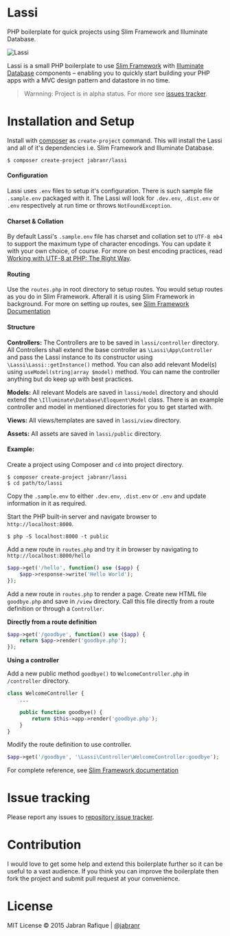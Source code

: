 # Lassi
PHP boilerplate for quick projects using Slim Framework and Illuminate Database.

![Lassi](https://cloud.githubusercontent.com/assets/2131246/10229125/66ff122e-686e-11e5-9351-d6e840c1917b.png)

Lassi is a small PHP boilerplate to use <a href="http://www.slimframework.com/" target="_blank">Slim Framework</a> with <a href="https://github.com/illuminate/database" target="_blank">Illuminate Database</a> components &ndash; enabling you to quickly start building your PHP apps with a MVC design pattern and datastore in no time.

> Warnning: Project is in alpha status. For more see [issues tracker](https://github.com/jabranr/lassi/issues).

# Installation and Setup
Install with [composer](http://getcomposer.org) as `create-project` command. This will install the Lassi and all of it's dependencies i.e. Slim Framework and Illuminate Database.

```shell
$ composer create-project jabranr/lassi
```

#### Configuration
Lassi uses `.env` files to setup it's configuration. There is such sample file `.sample.env` packaged with it. The Lassi will look for `.dev.env`, `.dist.env` or `.env` respectively at run time or throws `NotFoundException`.

#### Charset & Collation
By default Lassi's `.sample.env` file has charset and collation set to `UTF-8 mb4` to support the maximum type of character encodings. You can update it with your own choice, of course. For more on best encoding practices, read [Working with UTF-8 at PHP: The Right Way](http://www.phptherightway.com/#php_and_utf8).

#### Routing
Use the `routes.php` in root directory to setup routes. You would setup routes as you do in Slim Framework. Afterall it is using Slim Framework in background. For more on setting up routes, see [Slim Framework Documentation](http://docs.slimframework.com/routing/overview/)

#### Structure
**Controllers:** The Controllers are to be saved in `lassi/controller` directory. All Controllers shall extend the base controller as `\Lassi\App\Controller` and pass the Lassi instance to its constructor using `\Lassi\Lassi::getInstance()` method. You can also add relevant Model(s) using `useModel(string|array $model)` method. You can name the controller anything but do keep up with best practices.

**Models:** All relevant Models are saved in `lassi/model` directory and should extend the `\Illuminate\Database\Eloquent\Model` class. There is an example controller and model in mentioned directories for you to get started with.

**Views:** All views/templates are saved in `lassi/view` directory.

**Assets:** All assets are saved in `lassi/public` directory.

#### Example:

Create a project using Composer and `cd` into project directory.
```shell
$ composer create-project jabranr/lassi
$ cd path/to/lassi
```

Copy the `.sample.env` to either `.dev.env`, `.dist.env` or `.env` and update information in it as required.

Start the PHP built-in server and navigate browser to `http://localhost:8000`.
```shell
$ php -S localhost:8000 -t public
```

Add a new route in `routes.php` and try it in browser by navigating to `http://localhost:8000/hello`
```php
$app->get('/hello', function() use ($app) {
	$app->response->write('Hello World');
});
```

Add a new route in `routes.php` to render a page. Create new HTML file `goodbye.php` and save in `/view` directory. Call this file directly from a route definition or through a `Controller`.

**Directly from a route definition**

```php
$app->get('/goodbye', function() use ($app) {
	return $app->render('goodbye.php');
});
```

**Using a controller**

Add a new public method `goodbye()` to `WelcomeController.php` in `/controller` directory.

```php
class WelcomeController {
	...

	public function goodbye() {
		return $this->app->render('goodbye.php');
	}
}
```

Modify the route definition to use controller.

```php
$app->get('/goodbye', '\Lassi\Controller\WelcomeController:goodbye');
```

For complete reference, see [Slim Framework documentation](http://docs.slimframework.com/)

# Issue tracking
Please report any issues to [repository issue tracker](https://github.com/jabranr/lassi/issues).

# Contribution
I would love to get some help and extend this boilerplate further so it can be useful to a vast audience. If you think you can improve the boilerplate then fork the project and submit pull request at your convenience.

# License
MIT License
&copy; 2015 Jabran Rafique | [@jabranr](https://twitter.com/jabranr)